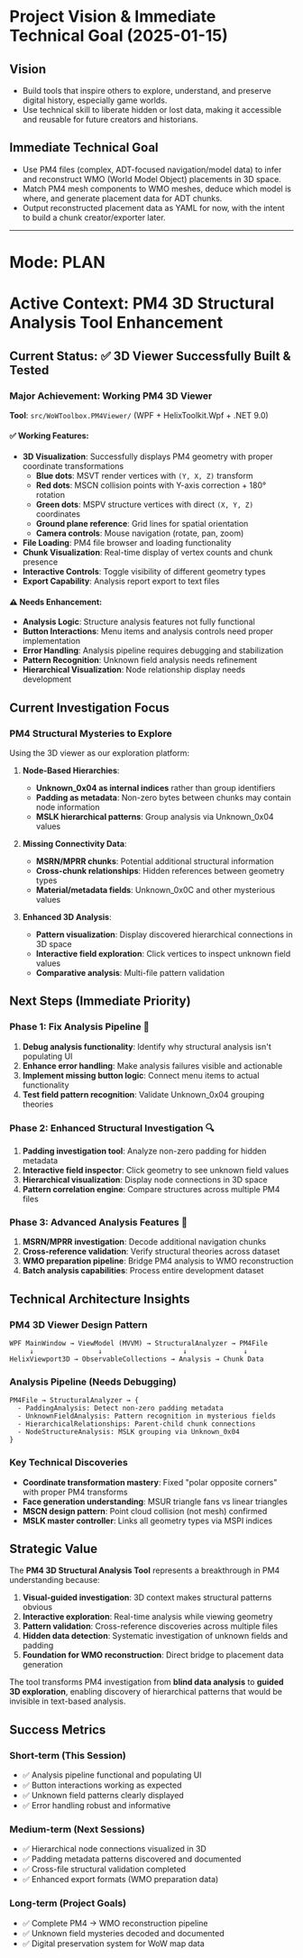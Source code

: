 # Project Vision & Immediate Technical Goal (2025-01-15)

## Vision
- Build tools that inspire others to explore, understand, and preserve digital history, especially game worlds.
- Use technical skill to liberate hidden or lost data, making it accessible and reusable for future creators and historians.

## Immediate Technical Goal
- Use PM4 files (complex, ADT-focused navigation/model data) to infer and reconstruct WMO (World Model Object) placements in 3D space.
- Match PM4 mesh components to WMO meshes, deduce which model is where, and generate placement data for ADT chunks.
- Output reconstructed placement data as YAML for now, with the intent to build a chunk creator/exporter later.

---

# Mode: PLAN

# Active Context: PM4 3D Structural Analysis Tool Enhancement

## Current Status: ✅ **3D Viewer Successfully Built & Tested**

### **Major Achievement: Working PM4 3D Viewer**
**Tool**: `src/WoWToolbox.PM4Viewer/` (WPF + HelixToolkit.Wpf + .NET 9.0)

#### **✅ Working Features:**
- **3D Visualization**: Successfully displays PM4 geometry with proper coordinate transformations
  - **Blue dots**: MSVT render vertices with `(Y, X, Z)` transform
  - **Red dots**: MSCN collision points with Y-axis correction + 180° rotation  
  - **Green dots**: MSPV structure vertices with direct `(X, Y, Z)` coordinates
  - **Ground plane reference**: Grid lines for spatial orientation
  - **Camera controls**: Mouse navigation (rotate, pan, zoom)
- **File Loading**: PM4 file browser and loading functionality
- **Chunk Visualization**: Real-time display of vertex counts and chunk presence
- **Interactive Controls**: Toggle visibility of different geometry types
- **Export Capability**: Analysis report export to text files

#### **⚠️ Needs Enhancement:**
- **Analysis Logic**: Structure analysis features not fully functional
- **Button Interactions**: Menu items and analysis controls need proper implementation
- **Error Handling**: Analysis pipeline requires debugging and stabilization
- **Pattern Recognition**: Unknown field analysis needs refinement
- **Hierarchical Visualization**: Node relationship display needs development

## Current Investigation Focus

### **PM4 Structural Mysteries to Explore**
Using the 3D viewer as our exploration platform:

1. **Node-Based Hierarchies**: 
   - **Unknown_0x04 as internal indices** rather than group identifiers
   - **Padding as metadata**: Non-zero bytes between chunks may contain node information
   - **MSLK hierarchical patterns**: Group analysis via Unknown_0x04 values

2. **Missing Connectivity Data**:
   - **MSRN/MPRR chunks**: Potential additional structural information
   - **Cross-chunk relationships**: Hidden references between geometry types
   - **Material/metadata fields**: Unknown_0x0C and other mysterious values

3. **Enhanced 3D Analysis**:
   - **Pattern visualization**: Display discovered hierarchical connections in 3D space
   - **Interactive field exploration**: Click vertices to inspect unknown field values
   - **Comparative analysis**: Multi-file pattern validation

## Next Steps (Immediate Priority)

### **Phase 1: Fix Analysis Pipeline** 🔧
1. **Debug analysis functionality**: Identify why structural analysis isn't populating UI
2. **Enhance error handling**: Make analysis failures visible and actionable
3. **Implement missing button logic**: Connect menu items to actual functionality
4. **Test field pattern recognition**: Validate Unknown_0x04 grouping theories

### **Phase 2: Enhanced Structural Investigation** 🔍
1. **Padding investigation tool**: Analyze non-zero padding for hidden metadata
2. **Interactive field inspector**: Click geometry to see unknown field values
3. **Hierarchical visualization**: Display node connections in 3D space
4. **Pattern correlation engine**: Compare structures across multiple PM4 files

### **Phase 3: Advanced Analysis Features** 🚀
1. **MSRN/MPRR investigation**: Decode additional navigation chunks
2. **Cross-reference validation**: Verify structural theories across dataset
3. **WMO preparation pipeline**: Bridge PM4 analysis to WMO reconstruction
4. **Batch analysis capabilities**: Process entire development dataset

## Technical Architecture Insights

### **PM4 3D Viewer Design Pattern**
```
WPF MainWindow → ViewModel (MVVM) → StructuralAnalyzer → PM4File
     ↓                ↓                    ↓              ↓
HelixViewport3D → ObservableCollections → Analysis → Chunk Data
```

### **Analysis Pipeline (Needs Debugging)**
```
PM4File → StructuralAnalyzer → {
  - PaddingAnalysis: Detect non-zero padding metadata
  - UnknownFieldAnalysis: Pattern recognition in mysterious fields  
  - HierarchicalRelationships: Parent-child chunk connections
  - NodeStructureAnalysis: MSLK grouping via Unknown_0x04
}
```

### **Key Technical Discoveries**
- **Coordinate transformation mastery**: Fixed "polar opposite corners" with proper PM4 transforms
- **Face generation understanding**: MSUR triangle fans vs linear triangles
- **MSCN design pattern**: Point cloud collision (not mesh) confirmed
- **MSLK master controller**: Links all geometry types via MSPI indices

## Strategic Value

The **PM4 3D Structural Analysis Tool** represents a breakthrough in PM4 understanding because:

1. **Visual-guided investigation**: 3D context makes structural patterns obvious
2. **Interactive exploration**: Real-time analysis while viewing geometry
3. **Pattern validation**: Cross-reference discoveries across multiple files
4. **Hidden data detection**: Systematic investigation of unknown fields and padding
5. **Foundation for WMO reconstruction**: Direct bridge to placement data generation

The tool transforms PM4 investigation from **blind data analysis** to **guided 3D exploration**, enabling discovery of hierarchical patterns that would be invisible in text-based analysis.

## Success Metrics

### **Short-term (This Session)**
- ✅ Analysis pipeline functional and populating UI
- ✅ Button interactions working as expected  
- ✅ Unknown field patterns clearly displayed
- ✅ Error handling robust and informative

### **Medium-term (Next Sessions)**
- ✅ Hierarchical node connections visualized in 3D
- ✅ Padding metadata patterns discovered and documented
- ✅ Cross-file structural validation completed
- ✅ Enhanced export formats (WMO preparation data)

### **Long-term (Project Goals)**
- ✅ Complete PM4 → WMO reconstruction pipeline
- ✅ Unknown field mysteries decoded and documented
- ✅ Digital preservation system for WoW map data
